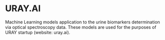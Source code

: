 URAY.AI
====================================

Machine Learning models application to the urine biomarkers determination via optical spectroscopy data.
These models are used for the purposes of URAY startup (website: uray.ai).